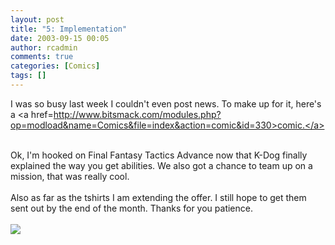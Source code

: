 ```yaml
---
layout: post
title: "5: Implementation"
date: 2003-09-15 00:05
author: rcadmin
comments: true
categories: [Comics]
tags: []
---
```

I was so busy last week I couldn't even post news. To make up for it, here's a <a href=http://www.bitsmack.com/modules.php?op=modload&name=Comics&file=index&action=comic&id=330>comic.</a>
<br />

<br />
Ok, I'm hooked on Final Fantasy Tactics Advance now that K-Dog finally explained the way you get abilities. We also got a chance to team up on a mission, that was really cool. 
<br />

<br />
Also as far as the tshirts I am extending the offer. I still hope to get them sent out by the end of the month. Thanks for you patience.<Br><br><!--more--><img src='http://dl.bitsmack.com/comics/20030915.gif'   />
